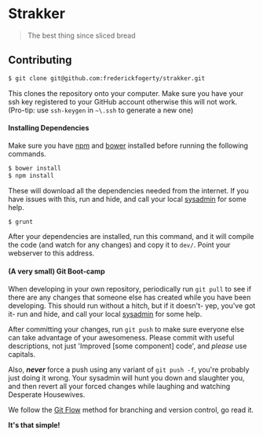 # Strakker

> The best thing since sliced bread

## Contributing

```sh
$ git clone git@github.com:frederickfogerty/strakker.git
```

This clones the repository onto your computer. Make sure you have your ssh key registered to your GitHub account otherwise this will not work. (Pro-tip: use `ssh-keygen` in `~\.ssh` to generate a new one)

#### Installing Dependencies

Make sure you have [npm](https://www.npmjs.org/) and [bower](http://bower.io/) installed before running the following commands.

```sh
$ bower install 
$ npm install
```

These will download all the dependencies needed from the internet. If you have issues with this, run and hide, and call your local [sysadmin](mailto:frederickfogerty@gmail.com) for some help.

```sh
$ grunt
```

After your dependencies are installed, run this command, and it will compile the code (and watch for any changes) and copy it to `dev/`. Point your webserver to this address.

#### (A very small) Git Boot-camp

When developing in your own repository, periodically run `git pull` to see if there are any changes that someone else has created while you have been developing. This should run without a hitch, but if it doesn't- yep, you've got it- run and hide, and call your local [sysadmin](mailto:frederickfogerty@gmail.com) for some help.

After committing your changes, run `git push` to make sure everyone else can take advantage of your awesomeness. Please commit with useful descriptions, not just 'Improved [some component] code', and *please* use capitals.

Also, ***never*** force a push using any variant of `git push -f`, you're probably just doing it wrong. Your sysadmin will hunt you down and slaughter you, and then revert all your forced changes while laughing and watching Desperate Housewives.

We follow the [Git Flow](http://nvie.com/posts/a-successful-git-branching-model/) method for branching and version control, go read it.

**It's that simple!**
